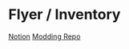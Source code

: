 # Flyer / Inventory
[Notion](https://www.notion.so/skinetics/Unity-Inventory-System-21648eeb129c43d5ab62528aa34f0854#28d0287f95194372832e1228dcbf0c47)
[Modding Repo](https://bitbucket.org/G1zmotronn/unity-modding)
